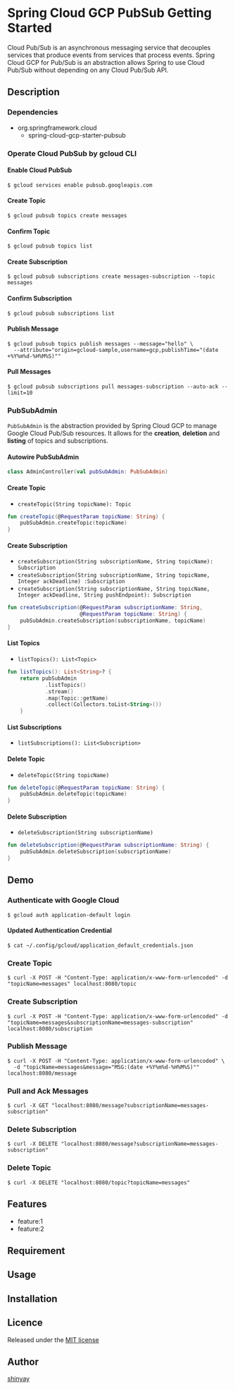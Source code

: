 # Spring Cloud GCP PubSub Getting Started

Cloud Pub/Sub is an asynchronous messaging service that decouples services that produce events from services that process events.
Spring Cloud GCP for Pub/Sub is an abstraction allows Spring to use Cloud Pub/Sub without depending on any Cloud Pub/Sub API.

## Description
### Dependencies
- org.springframework.cloud
  - spring-cloud-gcp-starter-pubsub

### Operate Cloud PubSub by gcloud CLI
#### Enable Cloud PubSub
```shell script
$ gcloud services enable pubsub.googleapis.com
```

#### Create Topic
```shell script
$ gcloud pubsub topics create messages
```

#### Confirm Topic
```shell script
$ gcloud pubsub topics list
```

#### Create Subscription
```shell script
$ gcloud pubsub subscriptions create messages-subscription --topic messages
```

#### Confirm Subscription
```shell script
$ gcloud pubsub subscriptions list
```

#### Publish Message
```shell script
$ gcloud pubsub topics publish messages --message="hello" \
  --attribute="origin=gcloud-sample,username=gcp,publishTime="(date +%Y%m%d-%H%M%S)""
```

#### Pull Messages
```shell script
$ gcloud pubsub subscriptions pull messages-subscription --auto-ack --limit=10
```

### PubSubAdmin
`PubSubAdmin` is the abstraction provided by Spring Cloud GCP to manage Google Cloud Pub/Sub resources.
It allows for the **creation**, **deletion** and **listing** of topics and subscriptions.

#### Autowire PubSubAdmin
```kotlin
class AdminController(val pubSubAdmin: PubSubAdmin)
```

#### Create Topic
- `createTopic(String topicName): Topic`

```kotlin
fun createTopic(@RequestParam topicName: String) {
    pubSubAdmin.createTopic(topicName)
}
```

#### Create Subscription
- `createSubscription(String subscriptionName, String topicName): Subscription`
- `createSubscription(String subscriptionName, String topicName, Integer ackDeadline) :Subscription`
- `createSubscription(String subscriptionName, String topicName, Integer ackDeadline, String pushEndpoint): Subscription`

```kotlin
fun createSubscription(@RequestParam subscriptionName: String,
                       @RequestParam topicName: String) {
    pubSubAdmin.createSubscription(subscriptionName, topicName)
}
```

#### List Topics
- `listTopics(): List<Topic>`

```kotlin
fun listTopics(): List<String>? {
    return pubSubAdmin
            .listTopics()
            .stream()
            .map(Topic::getName)
            .collect(Collectors.toList<String>())
    }
```

#### List Subscriptions
- `listSubscriptions(): List<Subscription>`

#### Delete Topic
- `deleteTopic(String topicName)`

```kotlin
fun deleteTopic(@RequestParam topicName: String) {
    pubSubAdmin.deleteTopic(topicName)
}
```

#### Delete Subscription
- `deleteSubscription(String subscriptionName)`

```kotlin
fun deleteSubscription(@RequestParam subscriptionName: String) {
    pubSubAdmin.deleteSubscription(subscriptionName)
}
```

## Demo
### Authenticate with Google Cloud
```shell script
$ gcloud auth application-default login
```

#### Updated Authentication Credential
```shell script
$ cat ~/.config/gcloud/application_default_credentials.json
```

### Create Topic
```shell script
$ curl -X POST -H "Content-Type: application/x-www-form-urlencoded" -d "topicName=messages" localhost:8080/topic
```

### Create Subscription
```shell script
$ curl -X POST -H "Content-Type: application/x-www-form-urlencoded" -d "topicName=messages&subscriptionName=messages-subscription" localhost:8080/subscription
```

### Publish Message
```shell script
$ curl -X POST -H "Content-Type: application/x-www-form-urlencoded" \
  -d "topicName=messages&message="MSG:(date +%Y%m%d-%H%M%S)"" localhost:8080/message
```

### Pull and Ack Messages
```shell script
$ curl -X GET "localhost:8080/message?subscriptionName=messages-subscription"
```

### Delete Subscription
```shell script
$ curl -X DELETE "localhost:8080/message?subscriptionName=messages-subscription"
```

### Delete Topic
```shell script
$ curl -X DELETE "localhost:8080/topic?topicName=messages"
```

## Features

- feature:1
- feature:2

## Requirement

## Usage

## Installation

## Licence

Released under the [MIT license](https://gist.githubusercontent.com/shinyay/56e54ee4c0e22db8211e05e70a63247e/raw/34c6fdd50d54aa8e23560c296424aeb61599aa71/LICENSE)

## Author

[shinyay](https://github.com/shinyay)
